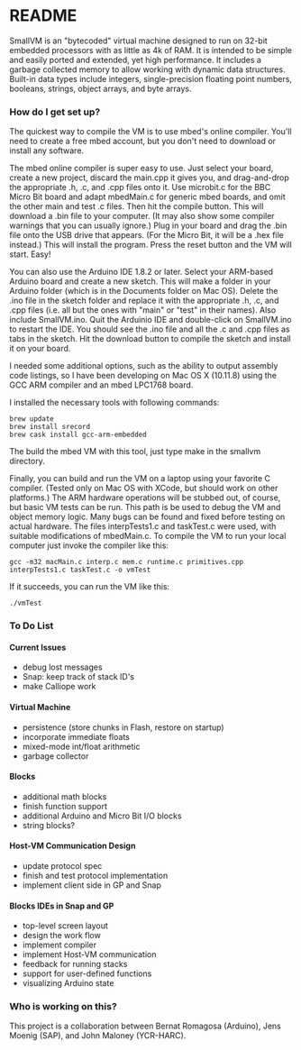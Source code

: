 # README #

SmallVM is an "bytecoded" virtual machine designed to run on 32-bit embedded processors with as little as 4k of RAM.
It is intended to be simple and easily ported and extended, yet high performance. It includes a garbage collected memory
to allow working with dynamic data structures. Built-in data types include integers, single-precision floating point numbers, booleans, strings, object arrays, and byte arrays.

### How do I get set up? ###

The quickest way to compile the VM is to use mbed's online compiler. You'll need to create a free mbed account, but you don't need to download or install any software.

The mbed online compiler is super easy to use. Just select your board, create a new project, discard the main.cpp it gives you, and drag-and-drop the appropriate .h, .c, and .cpp files onto it. Use microbit.c for the BBC Micro Bit board and adapt mbedMain.c for generic mbed boards, and omit the other main and test .c files. Then hit the compile button. This will download a .bin file to your computer. (It may also show some compiler warnings that you can usually ignore.) Plug in your board and drag the .bin file onto the USB drive that appears. (For the Micro Bit, it will be a .hex file instead.) This will install the program. Press the reset button and the VM will start. Easy!

You can also use the Arduino IDE 1.8.2 or later. Select your ARM-based Arduino board and create a new sketch. This will make a folder in your Arduino folder (which is in the Documents folder on Mac OS). Delete the .ino file in the sketch folder and replace it with the appropriate .h, .c, and .cpp files (i.e. all but the ones with "main" or "test" in their names). Also include SmallVM.ino. Quit the Arduinio IDE and double-click on SmallVM.ino to restart the IDE. You should see the .ino file and all the .c and .cpp files as tabs in the sketch. Hit the download button to compile the sketch and install it on your board.

I needed some additional options, such as the ability to output assembly code listings, so I have been developing on Mac OS X (10.11.8) using the GCC ARM compiler and an mbed LPC1768 board.

I installed the necessary tools with following commands:


```
brew update
brew install srecord
brew cask install gcc-arm-embedded
```

The build the mbed VM with this tool, just type make in the smallvm directory.

Finally, you can build and run the VM on a laptop using your favorite C compiler. (Tested only on Mac OS with XCode, but should work on other platforms.) The ARM hardware operations will be stubbed out, of course, but basic VM tests can be run. This path is be used to debug the VM and object memory logic. Many bugs can be found and fixed before testing on actual hardware. The files interpTests1.c and taskTest.c were used, with suitable modifications of mbedMain.c. To compile the VM to run your local computer just invoke the compiler like this:

```
gcc -m32 macMain.c interp.c mem.c runtime.c primitives.cpp interpTests1.c taskTest.c -o vmTest
```

If it succeeds, you can run the VM like this:


```
./vmTest
```

### To Do List

#### Current Issues ####

  * debug lost messages
  * Snap: keep track of stack ID's
  * make Calliope work

#### Virtual Machine ####

  * persistence (store chunks in Flash, restore on startup)
  * incorporate immediate floats
  * mixed-mode int/float arithmetic
  * garbage collector

#### Blocks ####

  * additional math blocks
  * finish function support
  * additional Arduino and Micro Bit I/O blocks
  * string blocks?

#### Host-VM Communication Design ####

  * update protocol spec
  * finish and test protocol implementation
  * implement client side in GP and Snap

#### Blocks IDEs in Snap and GP ####

  * top-level screen layout
  * design the work flow
  * implement compiler
  * implement Host-VM communication
  * feedback for running stacks
  * support for user-defined functions
  * visualizing Arduino state

### Who is working on this? ###

This project is a collaboration between Bernat Romagosa (Arduino), Jens Moenig (SAP),
and John Maloney (YCR-HARC).
